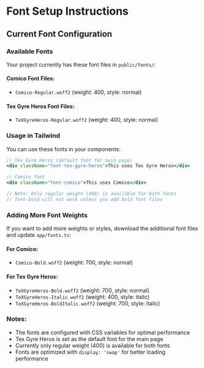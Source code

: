 # Font Setup Instructions

## Current Font Configuration

### Available Fonts

Your project currently has these font files in `public/fonts/`:

#### Comico Font Files:
- `Comico-Regular.woff2` (weight: 400, style: normal)

#### Tex Gyre Heros Font Files:
- `TeXGyreHeros-Regular.woff2` (weight: 400, style: normal)

### Usage in Tailwind

You can use these fonts in your components:

```jsx
// Tex Gyre Heros (default font for main page)
<div className="font-tex-gyre-heros">This uses Tex Gyre Heros</div>

// Comico font
<div className="font-comico">This uses Comico</div>

// Note: Only regular weight (400) is available for both fonts
// font-bold will not work unless you add bold font files
```

### Adding More Font Weights

If you want to add more weights or styles, download the additional font files and update `app/fonts.ts`:

#### For Comico:
- `Comico-Bold.woff2` (weight: 700, style: normal)

#### For Tex Gyre Heros:
- `TeXGyreHeros-Bold.woff2` (weight: 700, style: normal)
- `TeXGyreHeros-Italic.woff2` (weight: 400, style: italic)
- `TeXGyreHeros-BoldItalic.woff2` (weight: 700, style: italic)

### Notes:
- The fonts are configured with CSS variables for optimal performance
- Tex Gyre Heros is set as the default font for the main page
- Currently only regular weight (400) is available for both fonts
- Fonts are optimized with `display: 'swap'` for better loading performance 